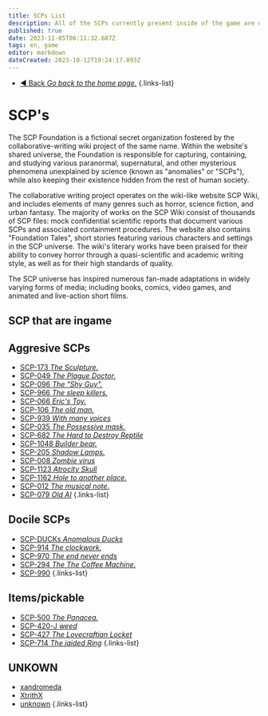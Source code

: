 ```yaml
---
title: SCPs List
description: All of the SCPs currently present inside of the game are on this page.
published: true
date: 2023-11-05T06:11:32.687Z
tags: en, game
editor: markdown
dateCreated: 2023-10-12T19:24:17.893Z
---
```


- [:arrow_backward: Back *Go back to the home page.*](/en/home#single-playerco-op)
{.links-list}
# SCP's


The SCP Foundation is a fictional secret organization fostered by the collaborative-writing wiki project of the same name. Within the website's shared universe, the Foundation is responsible for capturing, containing, and studying various paranormal, supernatural, and other mysterious phenomena unexplained by science (known as "anomalies" or "SCPs"), while also keeping their existence hidden from the rest of human society.

The collaborative writing project operates on the wiki-like website SCP Wiki, and includes elements of many genres such as horror, science fiction, and urban fantasy. The majority of works on the SCP Wiki consist of thousands of SCP files: mock confidential scientific reports that document various SCPs and associated containment procedures. The website also contains "Foundation Tales", short stories featuring various characters and settings in the SCP universe. The wiki's literary works have been praised for their ability to convey horror through a quasi-scientific and academic writing style, as well as for their high standards of quality.

The SCP universe has inspired numerous fan-made adaptations in widely varying forms of media; including books, comics, video games, and animated and live-action short films.
## SCP that are ingame
## Aggresive SCPs
- [SCP-173 *The Sculpture.* ](/en/game/scps/173)
- [SCP-049 *The Plague Doctor.* ](/en/game/scps/049)
- [ SCP-096 *The "Shy Guy".* ](/en/game/scps/096)
- [SCP-966 *The sleep killers.*](/en/game/scps/966)
- [SCP-066 *Eric's Toy.*](/en/game/scps/066)
- [SCP-106 *The old man.* ](/en/game/scps/106)
- [SCP-939 *With many voices*](/en/game/scps/939)
- [SCP-035 *The Possessive mask.*](/en/game/scps/035)
- [SCP-682 *The Hard to Destroy Reptile*](/en/game/scps/682)
- [SCP-1048 *Builder bear.*](/en/game/scps/1048)
-  [SCP-205 *Shadow Lamps.*](/en/game/scps/205)
- [SCP-008 *Zombie virus*](/en/game/scps/008)
- [SCP-1123 *Atrocity Skull*](/en/game/scps/1123)
- [SCP-1162 *Hole to another place.*](/en/game/scps/1162)
- [SCP-012 *The musical note*.](/en/game/scps/012)
- [SCP-079 *Old AI*](/en/game/scps/079)
{.links-list}
## Docile SCPs
- [SCP-DUCKs *Anomalous Ducks*](/en/game/scps/ducks)
- [SCP-914 *The clockwork.*](/en/game/scps/914)
- [SCP-970 *The end never ends*](/en/game/scps/970)
- [SCP-294 *The The Coffee Machine.*](/en/game/scps/294)
- [SCP-990](/en/game/scps/990)
{.links-list}
## Items/pickable
- [SCP-500 *The Panacea.*](/en/game/scps/500)
- [SCP-420-J *weed*](/en/game/scps/420-j)
- [SCP-427  *The Lovecraftian Locket*](/en/game/scps/427)
- [SCP-714 *The jaided Ring*](/en/game/scps/714)
{.links-list}
## UNKOWN
- [xandromeda](/en/game/scps/xandromeda)
- [XtrithX](/en/game/scps/scps)
- [unknown](https://wiki.scpcbm.com/en/README)
{.links-list}